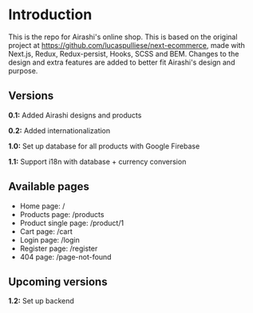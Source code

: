 # Introduction

This is the repo for Airashi's online shop. This is based on the original project at https://github.com/lucaspulliese/next-ecommerce, made with Next.js, Redux, Redux-persist, Hooks, SCSS and BEM. Changes to the design and extra features are added to better fit Airashi's design and purpose.

## Versions

**0.1:** Added Airashi designs and products

**0.2:** Added internationalization

**1.0:** Set up database for all products with Google Firebase

**1.1:** Support i18n with database + currency conversion

## Available pages

- Home page: /
- Products page: /products
- Product single page: /product/1
- Cart page: /cart
- Login page: /login
- Register page: /register
- 404 page: /page-not-found

## Upcoming versions
**1.2:** Set up backend

